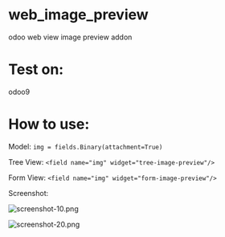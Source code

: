 # web_image_preview
odoo web view image preview addon

# Test on:
odoo9

# How to use:

Model:
```img = fields.Binary(attachment=True)```

Tree View:
```<field name="img" widget="tree-image-preview"/>```

Form View:
```<field name="img" widget="form-image-preview"/>```

Screenshot:

![screenshot-10.png](static/description/screenshot-10.png)

![screenshot-20.png](static/description/screenshot-20.png)
